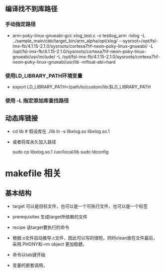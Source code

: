 ## 编译找不到库路径

### 手动指定路径

- arm-poky-linux-gnueabi-gcc xlog_test.c -o testlog_arm -lxlog -L ../sample_main/cbb/target_bin/arm_alpha/opt/xlog/ --sysroot=/opt/fsl-imx-fb/4.1.15-2.1.0/sysroots/cortexa7hf-neon-poky-linux-gnueabi/ -L /opt/fsl-imx-fb/4.1.15-2.1.0/sysroots/cortexa7hf-neon-poky-linux-gnueabi/usr/include/ -L /opt/fsl-imx-fb/4.1.15-2.1.0/sysroots/cortexa7hf-neon-poky-linux-gnueabi/usr/lib -mfloat-abi=hard

### 使用LD_LIBRARY_PATH环境变量

- export LD_LIBRARY_PATH=/path/to/custom/lib:$LD_LIBRARY_PATH

### 使用 -L 指定添加库查找路径

## 动态库链接

- cd lib  # 假设库在 ./lib
  ln -s libxlog.so libxlog.so.1

- 或者将库永久加入路径 

  sudo cp libxlog.so.1 /usr/local/lib
  sudo ldconfig

# makefile 相关

## 基本结构

- target 可以是目标文件，也可以是一个可执行文件，也可以是一个标签
- prerequisites 生成target所依赖的文件
- recipe 该target要执行的命令

- 根据.o文件自动推导.c文件，因此可以写的很短，同时clean放在文件最后，采用.PHONY和-rm object 更加稳健。
- 命令以tab键开始

- 变量的嵌套调用，
